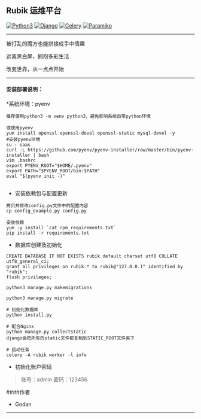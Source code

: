 ## Rubik 运维平台

[![Python3](https://img.shields.io/badge/python-3.6-green.svg?style=plastic)](https://www.python.org/)
[![Django](https://img.shields.io/badge/django-2.2-brightgreen.svg?style=plastic)](https://www.djangoproject.com/)
[![Celery](https://img.shields.io/badge/celery-4.1.0-blue.svg?style=plastic)](http://www.celeryproject.org/)
[![Paramiko](https://img.shields.io/badge/paramiko-2.4.1-green.svg?style=plastic)](http://www.paramiko.org/)


----

被打乱的魔方也能拼接成手中情趣

远离黑白屏，拥抱多彩生活

改变世界，从一点点开始

----

#### 安装部署说明：

*系统环境：pyenv
```angular2
推荐使用python3 -m venv python3，避免影响系统自带python环境

或使用pyenv
yum install openssl openssl-devel openssl-static mysql-devel -y
#安装pyenv环境
su - saas
curl -L https://github.com/pyenv/pyenv-installer/raw/master/bin/pyenv-installer | bash
vim .bashrc
export PYENV_ROOT="$HOME/.pyenv"
export PATH="$PYENV_ROOT/bin:$PATH"
eval "$(pyenv init -)"


```

* 安装依赖包与配置更新

```
拷贝并修改config.py文件中的配置内容
cp config_example.py config.py

安装依赖
yum -y install `cat rpm_requirements.txt`
pip install -r requirements.txt

```


* 数据库创建及初始化
```
CREATE DATABASE IF NOT EXISTS rubik default charset utf8 COLLATE utf8_general_ci;
grant all privileges on rubik.* to rubik@"127.0.0.1" identified by "rubik";
flush privileges;

python3 manage.py makemigrations 

python3 manage.py migrate

# 初始化数据库
python install.py

# 配合Nginx
python manage.py collectstatic
django会把所有的static文件都复制到STATIC_ROOT文件夹下

# 启动任务
celery -A rubik worker -l info

```

* 初始化账户密码
> 账号：admin
> 密码：123456

####作者
* Godan
----